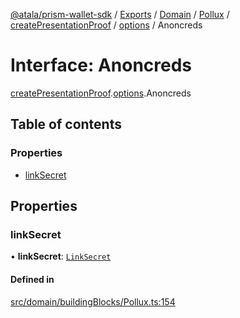 [@atala/prism-wallet-sdk](../README.md) / [Exports](../modules.md) / [Domain](../modules/Domain.md) / [Pollux](../modules/Domain.Pollux.md) / [createPresentationProof](../modules/Domain.Pollux.createPresentationProof.md) / [options](../modules/Domain.Pollux.createPresentationProof.options.md) / Anoncreds

# Interface: Anoncreds

[createPresentationProof](../modules/Domain.Pollux.createPresentationProof.md).[options](../modules/Domain.Pollux.createPresentationProof.options.md).Anoncreds

## Table of contents

### Properties

- [linkSecret](Domain.Pollux.createPresentationProof.options.Anoncreds.md#linksecret)

## Properties

### linkSecret

• **linkSecret**: [`LinkSecret`](../classes/Domain.LinkSecret.md)

#### Defined in

[src/domain/buildingBlocks/Pollux.ts:154](https://github.com/hyperledger/identus-edge-agent-sdk-ts/blob/2cdbf1ede368164be3dd56f3e362e76e94d48b48/src/domain/buildingBlocks/Pollux.ts#L154)
